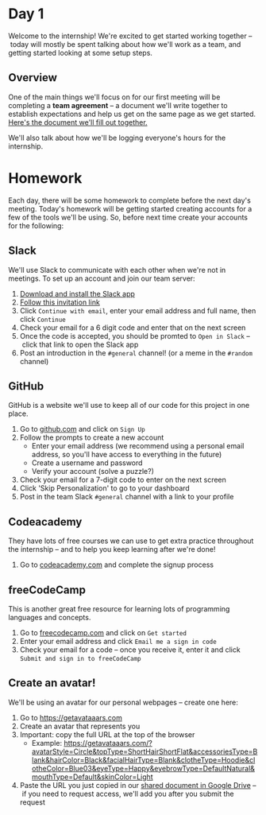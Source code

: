 # Day 1
Welcome to the internship! We're excited to get started working together – today will mostly be spent talking about how we'll work as a team, and getting started looking at some setup steps.

## Overview
One of the main things we'll focus on for our first meeting will be completing a **team agreement** – a document we'll write together to establish expectations and help us get on the same page as we get started. [Here's the document we'll fill out together.](https://docs.google.com/document/d/1rKUE3T_gXxl2vj9R1yMyvkQFSLtlkZi_TrGvnaH4paA/edit?usp=sharing)

We'll also talk about how we'll be logging everyone's hours for the internship.

# Homework
Each day, there will be some homework to complete before the next day's meeting. Today's homework will be getting started creating accounts for a few of the tools we'll be using. So, before next time create your accounts for the following:

## Slack
We'll use Slack to communicate with each other when we're not in meetings. To set up an account and join our team server:
1. [Download and install the Slack app](https://slack.com/downloads/mac)
1. [Follow this invitation link](https://join.slack.com/t/highschoolcod-ekt3664/shared_invite/zt-1s1a9i7t0-mz3s7BQfpljld8L_8ubEwA)
1. Click `Continue with email`, enter your email address and full name, then click `Continue`
1. Check your email for a 6 digit code and enter that on the next screen
1. Once the code is accepted, you should be promted to `Open in Slack` – click that link to open the Slack app
1. Post an introduction in the `#general` channel! (or a meme in the `#random` channel)

## GitHub
GitHub is a website we'll use to keep all of our code for this project in one place.
1. Go to [github.com](https://github.com/) and click on `Sign Up`
1. Follow the prompts to create a new account
    - Enter your email address (we recommend using a personal email address, so you'll have access to everything in the future)
    - Create a username and password
    - Verify your account (solve a puzzle?)
1. Check your email for a 7-digit code to enter on the next screen
1. Click 'Skip Personalization' to go to your dashboard
1. Post in the team Slack `#general` channel with a link to your profile

## Codeacademy
They have lots of free courses we can use to get extra practice throughout the internship – and to help you keep learning after we're done!
1. Go to [codeacademy.com](https://www.codecademy.com/) and complete the signup process

## freeCodeCamp
This is another great free resource for learning lots of programming languages and concepts.
1. Go to [freecodecamp.com](https://www.freecodecamp.org/) and click on `Get started`
1. Enter your email address and click `Email me a sign in code`
1. Check your email for a code – once you receive it, enter it and click `Submit and sign in to freeCodeCamp`

## Create an avatar!
We'll be using an avatar for our personal webpages – create one here:

1. Go to <https://getavataaars.com>
1. Create an avatar that represents you
1. Important: copy the full URL at the top of the browser
   - Example: <https://getavataaars.com/?avatarStyle=Circle&topType=ShortHairShortFlat&accessoriesType=Blank&hairColor=Black&facialHairType=Blank&clotheType=Hoodie&clotheColor=Blue03&eyeType=Happy&eyebrowType=DefaultNatural&mouthType=Default&skinColor=Light>
1. Paste the URL you just copied in our [shared document in Google Drive](https://drive.google.com/drive/folders/11W5qbx_MSDHMyTFXNIToxMuUBLuTOo0b?usp=share_link) – if you need to request access, we'll add you after you submit the request